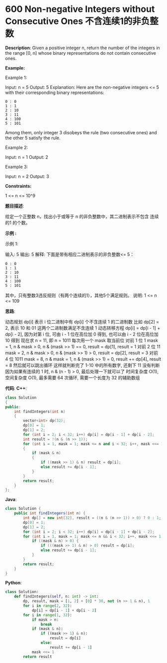 # 600 Non-negative Integers without Consecutive Ones 不含连续1的非负整数

__Description__:
Given a positive integer n, return the number of the integers in the range [0, n] whose binary representations do not contain consecutive ones.

__Example:__

Example 1:

Input: n = 5
Output: 5
Explanation:
Here are the non-negative integers <= 5 with their corresponding binary representations:

```text
0 : 0
1 : 1
2 : 10
3 : 11
4 : 100
5 : 101
```

Among them, only integer 3 disobeys the rule (two consecutive ones) and the other 5 satisfy the rule.

Example 2:

Input: n = 1
Output: 2

Example 3:

Input: n = 2
Output: 3

__Constraints:__

1 <= n <= 10^9

__题目描述__:

给定一个正整数 n，找出小于或等于 n 的非负整数中，其二进制表示不包含 连续的1 的个数。

__示例 :__

示例 1:

输入: 5
输出: 5
解释:
下面是带有相应二进制表示的非负整数<= 5：

```text
0 : 0
1 : 1
2 : 10
3 : 11
4 : 100
5 : 101
```

其中，只有整数3违反规则（有两个连续的1），其他5个满足规则。
说明: 1 <= n <= 109

__思路__:

动态规划
dp[i] 表示 i 位二进制中有 dp[i] 个不含连续 1 的二进制数
比如 dp[2] = 2, 表示 10 和 01 这两个二进制数满足不含连续 1
动态转移方程 dp[i] = dp[i - 1] + dp[i - 2], 因为对第 i 位, 可由 i - 1 位在高位加 0 得到, 也可以由 i - 2 位在高位加 10 得到
现在求 n = 11, 即 n = 1011
每次用一个 mask 取当前位
对前 1 位 1
mask = 1, n & mask > 0, n & (mask >> 1) == 0, result = dp[1], result = 1
对前 2 位 11
mask = 2, n & mask > 0, n & (mask >> 1) > 0, result = dp[2], result = 3
对前 4 位 1011
mask = 8, n & mask = 1, n & (mask >> 1) = 0, result += dp[4], result = 8
然后就可以跳出循环
这样就判断完了 1-10 中的所有数字, 还剩下 11 没有判断
因为如果有连续的 1 时, n & (n - 1) > 0, 最后处理一下就可以了
时间复杂度 O(1), 空间复杂度 O(1), 最多需要 64 次循环, 需要一个长度为 32 的辅助数组

__代码__:
__C++__:

```C++
class Solution 
{
public:
    int findIntegers(int n) 
    {
        vector<int> dp(32);
        dp[0] = 1;
        dp[1] = 2;
        for (int i = 2; i < 32; i++) dp[i] = dp[i - 1] + dp[i - 2];
        int result = !(n & (n >> 1));
        for (int i = 1, mask = 1; mask <= n and i < 32; i++, mask <<= 1)
        {
            if (mask & n)
            {
                if ((mask >> 1) & n) result = dp[i];
                else result += dp[i - 1];
            }
        }
        return result;
    }
};
```

__Java__:

```Java
class Solution {
    public int findIntegers(int n) {
        int dp[] = new int[32], result = ((n & (n >> 1)) > 0) ? 0 : 1;
        dp[0] = 1;
        dp[1] = 2;
        for (int i = 2; i < 32; i++) dp[i] = dp[i - 1] + dp[i - 2];
        for (int i = 1, mask = 1; mask <= n && i < 32; i++, mask <<= 1) {
            if ((mask & n) > 0) {
                if (((mask >> 1) & n) > 0) result = dp[i];
                else result += dp[i - 1];
            }
        }
        return result;
    }
}
```

__Python__:

```Python
class Solution:
    def findIntegers(self, n: int) -> int:
        dp, result, mask = [1, 2] + [0] * 30, not (n >> 1 & n), 1
        for i in range(2, 32):
            dp[i] = dp[i - 1] + dp[i - 2]
        for i in range(1, 32):
            if mask > n:
                break
            if (mask & n):
                if ((mask >> 1) & n):
                    result = dp[i]
                else:
                    result += dp[i - 1]
            mask <<= 1
        return result
```
